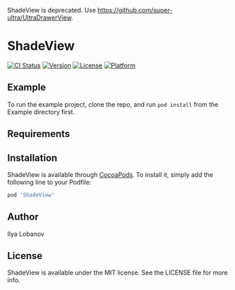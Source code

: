 ShadeView is deprecated. Use https://github.com/super-ultra/UltraDrawerView.

# ShadeView

[![CI Status](https://img.shields.io/travis/Ilya_Lobanov/ShadeView.svg?style=flat)](https://travis-ci.org/Ilya_Lobanov/ShadeView)
[![Version](https://img.shields.io/cocoapods/v/ShadeView.svg?style=flat)](https://cocoapods.org/pods/ShadeView)
[![License](https://img.shields.io/cocoapods/l/ShadeView.svg?style=flat)](https://cocoapods.org/pods/ShadeView)
[![Platform](https://img.shields.io/cocoapods/p/ShadeView.svg?style=flat)](https://cocoapods.org/pods/ShadeView)

## Example

To run the example project, clone the repo, and run `pod install` from the Example directory first.

## Requirements

## Installation

ShadeView is available through [CocoaPods](https://cocoapods.org). To install
it, simply add the following line to your Podfile:

```ruby
pod 'ShadeView'
```

## Author

Ilya Lobanov

## License

ShadeView is available under the MIT license. See the LICENSE file for more info.
